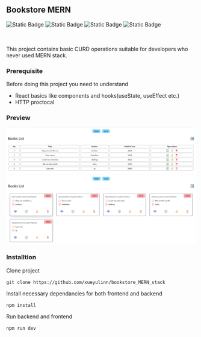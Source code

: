 ## Bookstore MERN

![Static Badge](https://img.shields.io/badge/Mongoose-v8.4.0-green?logo=mongoose)  ![Static Badge](https://img.shields.io/badge/Express-v4.19.2-green?logo=express)  ![Static Badge](https://img.shields.io/badge/React-v18.2.0-blue?logo=React)  ![Static Badge](https://img.shields.io/badge/Node.js-v20.13.1-green?logo=Node.js)


<br>
<br>
This project contains basic CURD operations suitable for developers who never used MERN stack.

### Prerequisite
Before doing this project you need to understand
- React basics like components and hooks(useState, useEffect etc.)
- HTTP proctocal
  
### Preview
![1716691759381](image/README/1716691759381.png)
![1716691781273](image/README/1716691781273.png)

### Installtion
Clone project
```git bash
git clone https://github.com/xueyulinn/bookstore_MERN_stack
```
Install necessary dependancies for both frontend and backend
```node
npm install
```
Run backend and frontend
```node
npm run dev
```



